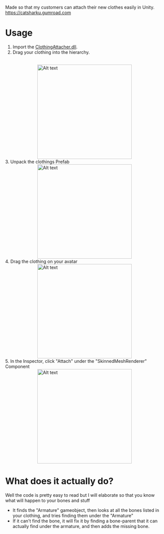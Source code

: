 Made so that my customers can attach their new clothes easily in Unity.
https://catsharku.gumroad.com

# Usage
1. Import the [ClothingAttacher.dll](https://github.com/CatSharkShin/ClothingAttacher/releases/download/v1.0.0/ClothingAttacher.dll).
2. Drag your clothing into the hierarchy.
<br>
<img
  src="https://i.imgur.com/HWzKScD.gif"
  alt="Alt text"
  title="Optional title"
  style="display: block; margin: 0 auto;  width: 300px">
3. Unpack the clothings Prefab
<img
  src="https://i.imgur.com/CEwVqSH.gif"
  alt="Alt text"
  title="Optional title"
  style="display: block; margin: 0 auto;  width: 300px">
4. Drag the clothing on your avatar
<img
  src="https://i.imgur.com/wVpo9K4.gif"
  alt="Alt text"
  title="Optional title"
  style="display: block; margin: 0 auto;  width: 300px">
5. In the Inspector, click "Attach" under the "SkinnedMeshRenderer" Component
<img
  src="https://i.imgur.com/CanKzRc.png"
  alt="Alt text"
  title="Optional title"
  style="display: block; margin: 0 auto;  width: 300px">
  
# What does it actually do?
Well the code is pretty easy to read but I will elaborate so that you know what will happen to your bones and stuff
- It finds the "Armature" gameobject, then looks at all the bones listed in your clothing, and tries finding them under the "Armature"
- If it can't find the bone, it will fix it by finding a bone-parent that it can actually find under the armature, and then adds the missing bone.
